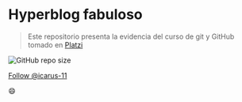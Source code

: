 # Hyperblog fabuloso

> Este repositorio presenta la evidencia del curso de git y GitHub tomado en [Platzi](https://platzi.com/ "Platzi")

![GitHub repo size](https://img.shields.io/github/repo-size/icarus-11/Hyperblog)

<div>
    <!-- Place this tag where you want the button to render. -->
<a class="github-button" href="https://github.com/icarus-11" data-size="large" aria-label="Follow @icarus-11 on GitHub">Follow @icarus-11</a>

    
<!-- Place this tag in your head or just before your close body tag. -->
<script async defer src="https://buttons.github.io/buttons.js"></script>
</div>


:smile:
